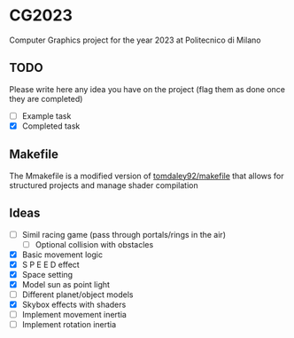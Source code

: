 # CG2023
Computer Graphics project for the year 2023 at Politecnico di Milano

## TODO
Please write here any idea you have on the project (flag them as done once they are completed) 
- [ ] Example task
- [x] Completed task

## Makefile

The Mmakefile is a modified version of [tomdaley92/makefile](https://gist.github.com/tomdaley92/190c68e8a84038cc91a5459409e007df) that allows for structured projects and manage shader compilation

## Ideas

- [ ] Simil racing game (pass through portals/rings in the air)
  - [ ] Optional collision with obstacles
- [x] Basic movement logic
- [x] S P E E D effect
- [x] Space setting
- [x] Model sun as point light
- [ ] Different planet/object models
- [x] Skybox effects with shaders
- [ ] Implement movement inertia
- [ ] Implement rotation inertia